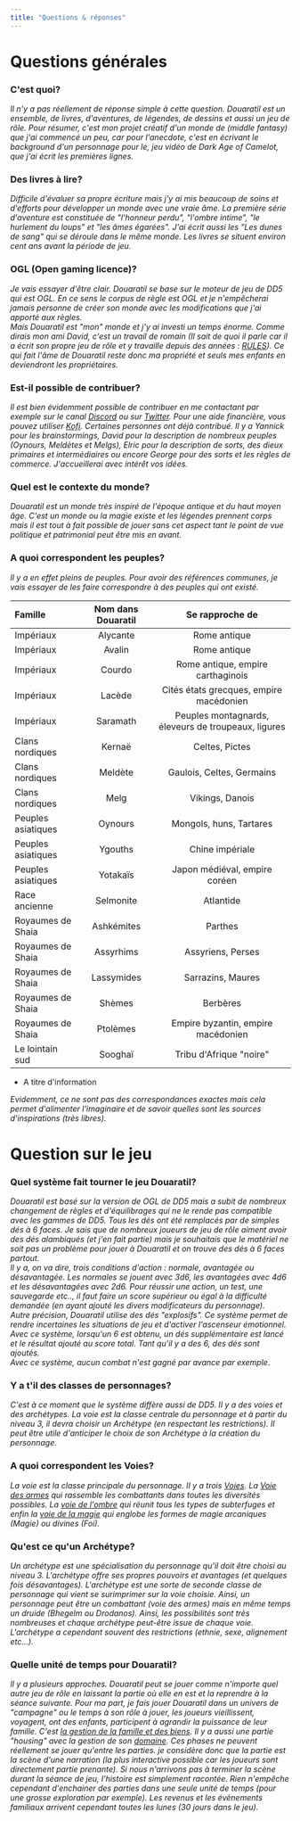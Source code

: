 ```yaml
---
title: "Questions & réponses"
---
```

# Questions générales  
### C'est quoi?    
*Il n'y a pas réellement de réponse simple à cette question. Douaratil est un ensemble, de livres, d'aventures, de légendes, de dessins et aussi un jeu de rôle. Pour résumer, c'est mon projet créatif d'un monde de (middle fantasy) que j'ai commencé un peu, car pour l'anecdote, c'est en écrivant le background d'un personnage pour le, jeu vidéo de Dark Age of Camelot, que j'ai écrit les premières lignes.*   

### Des livres à lire?
*Difficile d'évaluer sa propre écriture mais j'y ai mis beaucoup de soins et d'efforts pour développer un monde avec une vraie âme. La première série d'aventure est constituée de "l'honneur perdu", "l'ombre intime", "le hurlement du loups" et "les âmes égarées". J'ai écrit aussi les "Les dunes de sang" qui se déroule dans le même monde. Les livres se situent environ cent ans avant la période de jeu.*  

### OGL (Open gaming licence)?  
*Je vais essayer d'être clair. Douaratil se base sur le moteur de jeu de DD5 qui est OGL. En ce sens le corpus de règle est OGL et je n'empêcherai jamais personne de créer son monde avec les modifications que j'ai apporté aux règles.*  
*Mais Douaratil est "mon" monde et j'y ai investi un temps énorme. Comme dirais mon ami David, c'est un travail de romain (Il sait de quoi il parle car il a écrit son propre jeu de rôle et y travaille depuis des années : [RULES](https://jeurules.wordpress.com)). Ce qui fait l'âme de Douaratil reste donc ma propriété et seuls mes enfants en deviendront les propriétaires.*   

### Est-il possible de contribuer?  
*Il est bien évidemment possible de contribuer en me contactant par exemple sur le canal [Discord](https://discord.gg/vRXeVwrNvK) ou sur [Twitter](https://twitter.com/douaratil). Pour une aide financière, vous pouvez utiliser [Kofi](https://ko-fi.com/douaratil).*
*Certaines personnes ont déjà contribué. Il y a Yannick pour les brainstormings, David pour la description de nombreux peuples (Oynours, Meldètes et Melgs), Elric pour la description de sorts, des dieux primaires et intermédiaires ou encore George pour des sorts et les règles de commerce.*
*J'accueillerai avec intérêt vos idées.*

### Quel est le contexte du monde?  
*Douaratil est un  monde très inspiré de l'époque antique et du haut moyen âge. C'est un monde ou la magie existe et les légendes prennent corps mais il est tout à fait possible de jouer sans cet aspect tant le point de vue politique et patrimonial peut être mis en avant.*  

### A quoi correspondent les peuples?  
*Il y a en effet pleins de peuples. Pour avoir des références communes, je vais essayer de les faire correspondre à des peuples qui ont existé.*  

|Famille| Nom dans Douaratil | Se rapproche de |
|:-|:-:|:-:|
|Impériaux|Alycante|Rome antique|
|Impériaux|Avalin|Rome antique|
|Impériaux|Courdo|Rome antique, empire carthaginois|
|Impériaux|Lacède|Cités états grecques, empire macédonien|
|Impériaux|Saramath|Peuples montagnards, éleveurs de troupeaux, ligures|
|Clans nordiques|Kernaë|Celtes, Pictes|
|Clans nordiques|Meldète|Gaulois, Celtes, Germains|
|Clans nordiques|Melg|Vikings, Danois|
|Peuples asiatiques|Oynours|Mongols, huns, Tartares|
|Peuples asiatiques|Ygouths|Chine impériale|
|Peuples asiatiques|Yotakaïs|Japon médiéval, empire coréen|
|Race ancienne|Selmonite|Atlantide|
|Royaumes de Shaia|Ashkémites|Parthes|
|Royaumes de Shaia|Assyrhims|Assyriens, Perses|
|Royaumes de Shaia|Lassymides|Sarrazins, Maures|
|Royaumes de Shaia|Shèmes|Berbères|
|Royaumes de Shaia|Ptolèmes|Empire byzantin, empire macédonien|
|Le lointain sud| Sooghaï |Tribu d'Afrique "noire"|
* A titre d'information

*Evidemment, ce ne sont pas des correspondances exactes mais cela permet d'alimenter l'imaginaire et de savoir quelles sont les sources d'inspirations (très libres).*  

# Question sur le jeu  
### Quel système fait tourner le jeu Douaratil?
*Douaratil est basé sur la version de OGL de DD5 mais a subit de nombreux changement de règles et d'équilibrages qui ne le rende pas compatible avec les gammes de DD5.*
*Tous les dés ont été remplacés par de simples dés à 6 faces. Je sais que de nombreux joueurs de jeu de rôle aiment avoir des dés alambiqués (et j'en fait partie) mais je souhaitais que le matériel ne soit pas un problème pour jouer à Douaratil et on trouve des dés à 6 faces partout.*  
*Il y a, on va dire, trois conditions d'action : normale, avantagée ou désavantagée. Les normales se jouent avec 3d6, les avantagées avec 4d6 et les désavantagées avec 2d6. Pour réussir une action, un test, une sauvegarde etc.., il faut faire un score supérieur ou égal à la difficulté demandée (en ayant ajouté les divers modificateurs du personnage).*  
*Autre précision, Douaratil utilise des dés "explosifs". Ce système permet de rendre incertaines les situations de jeu et d'activer l'ascenseur émotionnel. Avec ce système, lorsqu'un 6 est obtenu, un dés supplémentaire est lancé et le résultat ajouté au score total. Tant qu'il y a des 6, des dés sont ajoutés.*  
*Avec ce système, aucun combat n'est gagné par avance par exemple*.  

### Y a t'il des classes de personnages?  
*C'est à ce moment que le système diffère aussi de DD5. Il y a des voies et des archétypes. La voie est la classe centrale du personnage et à partir du niveau 3, il devra choisir un Archétype (en respectant les restrictions). Il peut être utile d'anticiper le choix de son Archétype à la création du personnage.*   

### A quoi correspondent les Voies?  
*La voie est la classe principale du personnage. Il y a trois [Voies](https://www.douaratil.fr/voies/#les-trois-voies). La [Voie des armes](https://www.douaratil.fr/voies/#voie-des-armes) qui rassemble les combattants dans toutes les diversités possibles. La [voie de l'ombre](https://www.douaratil.fr/voies/#voie-de-l-ombre) qui réunit tous les types de subterfuges et enfin la [voie de la magie](https://www.douaratil.fr/voies/#voie-de-la-magie) qui englobe les formes de magie arcaniques (Magie) ou divines (Foi).*

### Qu'est ce qu'un Archétype?
*Un archétype est une spécialisation du personnage qu'il doit être choisi au niveau 3. L'archétype offre ses propres pouvoirs et avantages (et quelques fois désavantages). L'archétype est une sorte de seconde classe de personnage qui vient se surimprimer sur la voie choisie. Ainsi, un personnage peut être un combattant (voie des armes) mais en même temps un druide (Bhegelm ou Drodanos). Ainsi, les possibilités sont très nombreuses et chaque archétype peut-être issue de chaque voie. L'archétype a cependant souvent des restrictions (ethnie, sexe, alignement etc...).*  

### Quelle unité de temps pour Douaratil?  
*Il y a plusieurs approches. Douaratil peut se jouer comme n'importe quel autre jeu de rôle en laissant la partie où elle en est et la reprendre à la séance suivante. Pour ma part, je fais jouer Douaratil dans un univers de "campagne" ou le temps à son rôle à jouer, les joueurs vieillissent, voyagent, ont des enfants, participent à agrandir la puissance de leur famille. C'est [la gestion de la famille et des biens](https://www.douaratil.fr/intermedes/). Il y a aussi une partie "housing" avec la gestion de son [domaine](https://www.douaratil.fr/domaine/). Ces phases ne peuvent réellement se jouer qu'entre les parties. je considère donc que la partie est la scène d'une narration (la plus interactive possible car les joueurs sont directement partie prenante). Si nous n'arrivons pas à terminer la scène durant la séance de jeu, l'histoire est simplement racontée. Rien n'empêche cependant d'enchainer des parties dans une seule unité de temps (pour une grosse exploration par exemple). Les revenus et les évènements familiaux arrivent cependant toutes les lunes (30 jours dans le jeu).*

